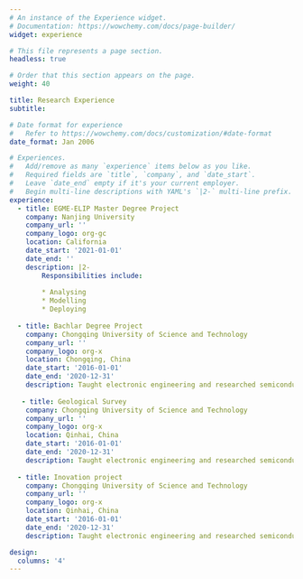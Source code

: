 ```yaml
---
# An instance of the Experience widget.
# Documentation: https://wowchemy.com/docs/page-builder/
widget: experience

# This file represents a page section.
headless: true

# Order that this section appears on the page.
weight: 40

title: Research Experience
subtitle:

# Date format for experience
#   Refer to https://wowchemy.com/docs/customization/#date-format
date_format: Jan 2006

# Experiences.
#   Add/remove as many `experience` items below as you like.
#   Required fields are `title`, `company`, and `date_start`.
#   Leave `date_end` empty if it's your current employer.
#   Begin multi-line descriptions with YAML's `|2-` multi-line prefix.
experience:
  - title: EGME-ELIP Master Degree Project
    company: Nanjing University
    company_url: ''
    company_logo: org-gc
    location: California
    date_start: '2021-01-01'
    date_end: ''
    description: |2-
        Responsibilities include:
        
        * Analysing
        * Modelling
        * Deploying
        
  - title: Bachlar Degree Project
    company: Chongqing University of Science and Technology
    company_url: ''
    company_logo: org-x
    location: Chongqing, China
    date_start: '2016-01-01'
    date_end: '2020-12-31'
    description: Taught electronic engineering and researched semiconductor physics.
   
   - title: Geological Survey
    company: Chongqing University of Science and Technology
    company_url: ''
    company_logo: org-x
    location: Qinhai, China
    date_start: '2016-01-01'
    date_end: '2020-12-31'
    description: Taught electronic engineering and researched semiconductor physics.
    
  - title: Inovation project
    company: Chongqing University of Science and Technology
    company_url: ''
    company_logo: org-x
    location: Qinhai, China
    date_start: '2016-01-01'
    date_end: '2020-12-31'
    description: Taught electronic engineering and researched semiconductor physics.

design:
  columns: '4'
---
```


